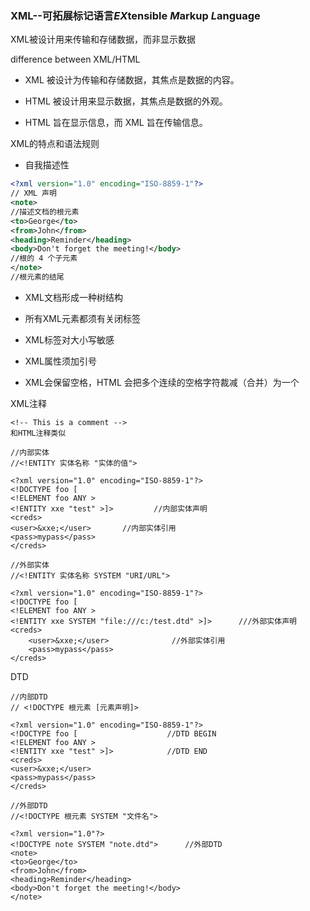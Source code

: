 ### XML--可拓展标记语言*EX*tensible *M*arkup *L*anguage

XML被设计用来传输和存储数据，而非显示数据

difference between XML/HTML

- XML 被设计为传输和存储数据，其焦点是数据的内容。

- HTML 被设计用来显示数据，其焦点是数据的外观。

- HTML 旨在显示信息，而 XML 旨在传输信息。

XML的特点和语法规则

- 自我描述性

```xml
<?xml version="1.0" encoding="ISO-8859-1"?>
// XML 声明
<note>
//描述文档的根元素
<to>George</to>
<from>John</from>
<heading>Reminder</heading>
<body>Don't forget the meeting!</body>
//根的 4 个子元素
</note>
//根元素的结尾
```

- XML文档形成一种树结构

- 所有XML元素都须有关闭标签
- XML标签对大小写敏感

- XML属性须加引号
- XML会保留空格，HTML 会把多个连续的空格字符裁减（合并）为一个



XML注释

```
<!-- This is a comment --> 
和HTML注释类似
```

```
//内部实体
//<!ENTITY 实体名称 "实体的值">

<?xml version="1.0" encoding="ISO-8859-1"?>
<!DOCTYPE foo [
<!ELEMENT foo ANY >
<!ENTITY xxe "test" >]>         //内部实体声明
<creds>
<user>&xxe;</user>       //内部实体引用
<pass>mypass</pass> 
</creds>
```

```
//外部实体
//<!ENTITY 实体名称 SYSTEM "URI/URL">

<?xml version="1.0" encoding="ISO-8859-1"?>
<!DOCTYPE foo [
<!ELEMENT foo ANY >
<!ENTITY xxe SYSTEM "file:///c:/test.dtd" >]>      ///外部实体声明
<creds>
    <user>&xxe;</user>              //外部实体引用
    <pass>mypass</pass>
</creds>

```

DTD

```
//内部DTD
// <!DOCTYPE 根元素 [元素声明]>

<?xml version="1.0" encoding="ISO-8859-1"?>
<!DOCTYPE foo [                    //DTD BEGIN
<!ELEMENT foo ANY >
<!ENTITY xxe "test" >]>            //DTD END
<creds>
<user>&xxe;</user>       
<pass>mypass</pass> 
</creds>
```

```
//外部DTD
//<!DOCTYPE 根元素 SYSTEM "文件名">

<?xml version="1.0"?>
<!DOCTYPE note SYSTEM "note.dtd">      //外部DTD
<note>
<to>George</to>
<from>John</from>
<heading>Reminder</heading>
<body>Don't forget the meeting!</body>
</note> 
```

